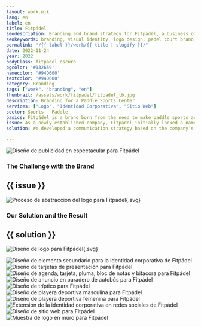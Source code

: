 ```yaml
---
layout: work.njk 
lang: en
label: en
title: Fitpádel
seodescription: Branding and brand strategy for Fitpádel, a business offering padel court rentals, located in Mérida, Yucatán.
seokeywords: branding, visual identity, logo design, padel court brand, padel court rentals, padel, graphic design, fitpadel, marker, mexico
permalink: "/{{ label }}/work/{{ title | slugify }}/"
date: 2022-11-24
year: 2022
bodyClass: fitpadel oscuro
bgcolor: '#132659'
namecolor: '#94D600'
textcolor: '#94D600'
category: Branding
tags: ["work", "branding", "en"]
thumbnail: /assets/work/fitpadel/fitpadel_tb.jpg
description: Branding for a Paddle Sports Center
services: ["Logo", "Identidad Corporativa", "Sitio Web"]
sector: Sports - Paddle
basics: Fitpádel is a brand born from the need to make paddle sports accessible to young people in low- and middle-income areas by offering top-quality courts from the Adidas brand at an affordable price. The company is driven by a team committed to expanding the love for paddle sports and making it accessible to new generations, whether they aim to play at a high level or enjoy it as a healthy and social hobby.
issue: As a newly established company, Fitpádel initially lacked a name, communication strategy, logo, and identity. It also needed to appeal to a younger audience with a modern, dynamic, and attractive image. Additionally, the branding had to create synergy with Adidas, as the courts are certified by the German brand.
solution: We developed a communication strategy based on the company’s unique differentiators. These included being the only business renting Adidas-branded courts in the area, as well as offering certified coaches specifically for that demographic. Another key focus was targeting a younger audience, providing them with the opportunity for a healthy and active lifestyle—a fit life. This led to the choice of the name Fitpádel, a clear and straightforward name that required no further explanation. The logo incorporates the official colors of Adidas paddle courts—green and blue—to reinforce the connection with the brand. As a secondary element, a simple rectangular shape was chosen to represent the paddle courts. To add dynamism, the rectangle was tilted, giving a sense of movement. Lastly, a dynamic identity was created, playing with the depth of elements and intertwining them with the lines of the rectangle, evoking energy and action. This branding solution positions Fitpádel as a modern, approachable, and aspirational brand that resonates with younger audiences and reinforces its connection to Adidas and paddle sports excellence.

---
```


![Diseño de publicidad en espectacular para Fitpádel](/assets/work/fitpadel/fitpadel_anuncio_espectacular.jpg)

<div class="column__2">
    <div class="col__left">
        <h3>The Challenge with the Brand</h3>
    </div>
    <div class="col__right">
        <h2>{{ issue }}</h2>
    </div>
</div>

![Proceso de abstracción del logo para Fitpádel](/assets/work/fitpadel/fitpadel_logo_proceso.svg){.svg}

<div class="column__2 work__column__2">
    <div class="col__left">
        <h3>Our Solution and the Result</h3>
    </div>
    <div class="col__right">
        <h2>{{ solution }}</h2>
    </div>
</div>

![Diseño de logo para Fitpádel](/assets/work/fitpadel/fitpadel_logo.svg){.svg}

![Diseño de elemento secundario para la identidad corporativa de Fitpádel](/assets/work/fitpadel/fitpadel_secundario.jpg)
![Diseño de tarjetas de presentación para Fitpádel](/assets/work/fitpadel/fitpadel_tarjetas.jpg)
![Diseño de agenda, tarjeta, pluma, bloc de notas y bitácora para Fitpádel](/assets/work/fitpadel/fitpadel_agenda_carpeta.jpg)
![Diseño de anuncio en paradero de autobús para Fitpádel](/assets/work/fitpadel/fitpadel_anuncio_paradero.jpg)
![Diseño de tríptico para Fitpádel](/assets/work/fitpadel/fitpadel_triptico.jpg)
![Diseño de playera deportiva masculina para Fitpádel](/assets/work/fitpadel/fitpadel_camisa_hombre.jpg)
![Diseño de playera deportiva femenina para Fitpádel](/assets/work/fitpadel/fitpadel_blusa_mujer.jpg)
![Extensión de la identidad corporativa en redes sociales de Fitpádel](/assets/work/fitpadel/fitpadel_instagram.jpg)
![Diseño de sitio web para Fitpádel](/assets/work/fitpadel/fitpadel_web.jpg)
![Muestra de logo en muro para Fitpádel](/assets/work/fitpadel/fitpadel_fachada.jpg)